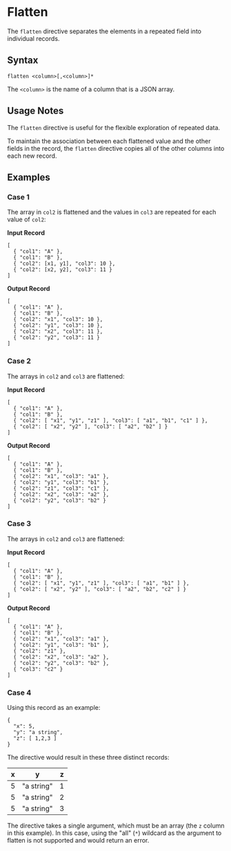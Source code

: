 # Flatten

The `flatten` directive separates the elements in a repeated field into individual records.


## Syntax
```
flatten <column>[,<column>]*
```

The `<column>` is the name of a column that is a JSON array.


## Usage Notes

The `flatten` directive is useful for the flexible exploration of repeated data.

To maintain the association between each flattened value and the other fields in the
record, the `flatten` directive copies all of the other columns into each new record.


## Examples

### Case 1

The array in `col2` is flattened and the values in `col3` are repeated for each value of
`col2`:

**Input Record**
```
[
  { "col1": "A" },
  { "col1": "B" },
  { "col2": [x1, y1], "col3": 10 },
  { "col2": [x2, y2], "col3": 11 }
]
```
**Output Record**
```
[
  { "col1": "A" },
  { "col1": "B" },
  { "col2": "x1", "col3": 10 },
  { "col2": "y1", "col3": 10 },
  { "col2": "x2", "col3": 11 },
  { "col2": "y2", "col3": 11 }
]
```

### Case 2

The arrays in `col2` and `col3` are flattened:

**Input Record**
```
[
  { "col1": "A" },
  { "col1": "B" },
  { "col2": [ "x1", "y1", "z1" ], "col3": [ "a1", "b1", "c1" ] },
  { "col2": [ "x2", "y2" ], "col3": [ "a2", "b2" ] }
]
```
**Output Record**
```
[
  { "col1": "A" },
  { "col1": "B" },
  { "col2": "x1", "col3": "a1" },
  { "col2": "y1", "col3": "b1" },
  { "col2": "z1", "col3": "c1" },
  { "col2": "x2", "col3": "a2" },
  { "col2": "y2", "col3": "b2" }
]
```

### Case 3

The arrays in `col2` and `col3` are flattened:

**Input Record**
```
[
  { "col1": "A" },
  { "col1": "B" },
  { "col2": [ "x1", "y1", "z1" ], "col3": [ "a1", "b1" ] },
  { "col2": [ "x2", "y2" ], "col3": [ "a2", "b2", "c2" ] }
]
```
**Output Record**
```
[
  { "col1": "A" },
  { "col1": "B" },
  { "col2": "x1", "col3": "a1" },
  { "col2": "y1", "col3": "b1" },
  { "col2": "z1" },
  { "col2": "x2", "col3": "a2" },
  { "col2": "y2", "col3": "b2" },
  { "col3": "c2" }
]
```

### Case 4

Using this record as an example:
```
{
  "x": 5,
  "y": "a string",
  "z": [ 1,2,3 ]
}
```

The directive would result in these three distinct records:

| x   | y          | z   |
| --- | ---------- | --- |
| 5   | "a string" | 1   |
| 5   | "a string" | 2   |
| 5   | "a string" | 3   |

The directive takes a single argument, which must be an array (the `z` column in this
example). In this case, using the "all" (`*`) wildcard as the argument to flatten is not
supported and would return an error.

